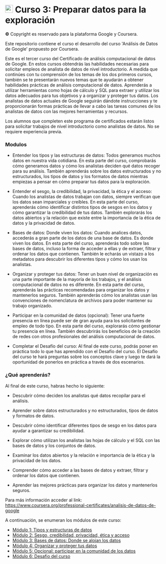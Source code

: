 # <img src="https://github.com/shimadasoftware/data-analysis-path/assets/73977456/9dfa6ce6-b8d0-44d0-b472-74f530bd4728" alt="Italian Trulli" style="width:25px;height:25px;"> Curso 3: Preparar datos para la exploración
**©** Copyright es reservado para la plataforma Google y Coursera.

Este repositorio contiene el curso el desarrollo del curso 'Análisis de Datos de Google' propuesto por Coursera.

Este es el tercer curso del Certificado de análisis computacional de datos de Google. En estos cursos obtendrás las habilidades necesarias para solicitar empleos de analista de datos de nivel introductorio. A medida que continúes con tu comprensión de los temas de los dos primeros cursos, también se te presentarán nuevos temas que te ayudarán a obtener habilidades prácticas de análisis computacional de datos. Aprenderás a utilizar herramientas como hojas de cálculo y SQL para extraer y utilizar los datos adecuados para tus objetivos y a organizar y proteger tus datos. Los analistas de datos actuales de Google seguirán dándote instrucciones y te proporcionarán formas prácticas de llevar a cabo las tareas comunes de los analistas de datos con las mejores herramientas y recursos.

Los alumnos que completen este programa de certificados estarán listos para solicitar trabajos de nivel introductorio como analistas de datos. No se requiere experiencia previa.

### Modulos

- Entender los tipos y las estructuras de datos: Todos generamos muchos datos en nuestra vida cotidiana. En esta parte del curso, comprobarás cómo generamos datos y cómo los analistas deciden qué datos recoger para su análisis. También aprenderás sobre los datos estructurados y no estructurados, los tipos de datos y los formatos de datos mientras empiezas a pensar en cómo preparar tus datos para la exploración.

- Entender el sesgo, la credibilidad, la privacidad, la ética y el acceso: Cuando los analistas de datos trabajan con datos, siempre verifican que los datos sean imparciales y creíbles. En esta parte del curso, aprenderás cómo identificar distintos tipos de sesgos en los datos y cómo garantizar la credibilidad de tus datos. También explorarás los datos abiertos y la relación que existe entre la importancia de la ética de datos y la privacidad de datos.

- Bases de datos: Donde viven los datos: Cuando analices datos, accederás a gran parte de los datos de una base de datos. Es donde viven los datos. En esta parte del curso, aprenderás todo sobre las bases de datos, incluso la forma de acceder a ellas y de extraer, filtrar y ordenar los datos que contienen. También le echarás un vistazo a los metadatos para descubrir los diferentes tipos y cómo los usan los analistas.

- Organizar y proteger tus datos: Tener un buen nivel de organización es una parte importante de la mayoría de los trabajos, y el análisis computacional de datos no es diferente. En esta parte del curso, aprenderás las prácticas recomendadas para organizar los datos y mantenerlos seguros. También aprenderás cómo los analistas usan las convenciones de nomenclatura de archivos para poder mantener su trabajo organizado.

- Participar en la comunidad de datos (opcional): Tener una fuerte presencia en línea puede ser de gran ayuda para los solicitantes de empleo de todo tipo. En esta parte del curso, explorarás cómo gestionar tu presencia en línea. También descubrirás los beneficios de la creación de redes con otros profesionales del análisis computacional de datos.

- Completar el Desafío del curso: Al final de este curso, podrás poner en práctica todo lo que has aprendido con el Desafío del curso. El Desafío del curso te hará preguntas sobre los conceptos clave y luego te dará la oportunidad de ponerlos en práctica a través de dos escenarios.

### ¿Qué aprenderás?

Al final de este curso, habras hecho lo siguiente: 

 - Descubrir cómo deciden los analistas qué datos recopilar para el análisis.
 
 - Aprender sobre datos estructurados y no estructurados, tipos de datos y formatos de datos.

 - Descubrir cómo identificar diferentes tipos de sesgo en los datos para ayudar a garantizar su credibilidad. 

 - Explorar cómo utilizan los analistas las hojas de cálculo y el SQL con las bases de datos y los conjuntos de datos.

 - Examinar los datos abiertos y la relación e importancia de la ética y la privacidad de los datos.

 - Comprender cómo acceder a las bases de datos y extraer, filtrar y ordenar los datos que contienen.

 - Aprender las mejores prácticas para organizar los datos y mantenerlos seguros.

Para más información acceder al link: https://www.coursera.org/professional-certificates/analisis-de-datos-de-google

A continuación, se enumeran los módulos de este curso:
<ul dir="auto">
  <li><a href="./module%201/module%201.md">Módulo 1: Tipos y estructuras de datos</a></li>
  <li><a href="./module%202/module%202.md">Módulo 2: Sesgo, credibilidad, privacidad, ética y acceso</a></li>
  <li><a href="./module%203/module%203.md">Módulo 3: Bases de datos: Donde se alojan los datos</a></li>
  <li><a href="./module%204/module%204.md">Módulo 4: Organizar y proteger tus datos</a></li>
  <li><a href="./module%205/module%205.md">Módulo 5: Opcional: participar en la comunidad de los datos</a></li>
  <li><a href="./module%206/module%206.md">Módulo 6: Desafio del curso</a></li>
</ul>
